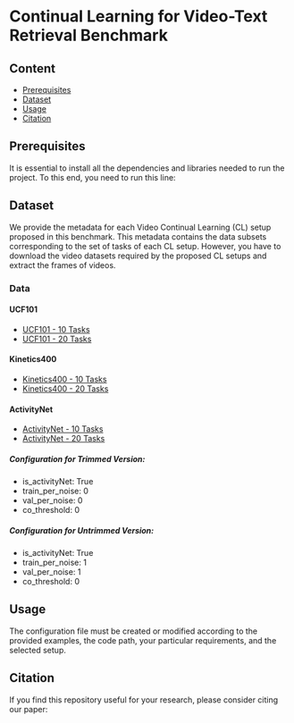 # Continual Learning for Video-Text Retrieval Benchmark

## Content

- [Prerequisites](#prerequisites)
- [Dataset](#dataset)
- [Usage](#usage)
- [Citation](#citation)

## Prerequisites

It is essential to install all the dependencies and libraries needed to run the project. To this end, you need to run this line: 

## Dataset

We provide the metadata for each Video Continual Learning (CL) setup proposed in this benchmark. This metadata contains the data subsets corresponding to the set of tasks of each CL setup.  However, you have to download the video datasets required by the proposed CL setups and extract the frames of videos. 

### Data
#### UCF101
- [UCF101 - 10 Tasks](https://github.com/ojedaf/vCLIMB_Benchmark/raw/main/data/UCF101_data.pkl)
- [UCF101 - 20 Tasks](https://github.com/ojedaf/vCLIMB_Benchmark/raw/main/data/UCF101_data_20tasks.pkl)
#### Kinetics400
- [Kinetics400 - 10 Tasks](https://github.com/ojedaf/vCLIMB_Benchmark/raw/main/data/Kinetics400_data_tasks_10.pkl)
- [Kinetics400 - 20 Tasks](https://github.com/ojedaf/vCLIMB_Benchmark/raw/main/data/Kinetics400_data_tasks_20.pkl)
#### ActivityNet
- [ActivityNet - 10 Tasks](https://github.com/ojedaf/vCLIMB_Benchmark/raw/main/data/ActivityNet_data_10tasks.pkl)
- [ActivityNet - 20 Tasks](https://github.com/ojedaf/vCLIMB_Benchmark/raw/main/data/ActivityNet_data_20tasks.pkl)
##### Configuration for Trimmed Version:
- is_activityNet: True
- train_per_noise: 0
- val_per_noise: 0
- co_threshold: 0
##### Configuration for Untrimmed Version:
- is_activityNet: True
- train_per_noise: 1
- val_per_noise: 1
- co_threshold: 0


## Usage

The configuration file must be created or modified according to the provided examples, the code path, your particular requirements, and the selected setup.


## Citation

If you find this repository useful for your research, please consider citing our paper:

